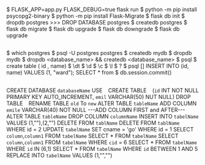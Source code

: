 $ FLASK_APP=app.py FLASK_DEBUG=true flask run
$ python -m pip install psycopg2-binary
$ python -m pip install Flask-Migrate
$ flask db init
$ dropdb postgres >>> DROP DATABASE postgres
$ createdb postgres
$ flask db migrate
$ flask db upgrade
$ flask db downgrade
$ flask db upgrade

## 

$ which postgres
$ psql -U postgres postgres
$ createdb mydb
$ dropdb mydb
$ dropdb <database_name> && createdb <database_name>
$ psql <dbname>
$ create table <tableName> ( id , name)
$ \dt
$ \d <tableName>
$ \c <anotherDbName>
$ \l
$ \?
$ psql <dbname> [<username>]
INSERT INTO <tabelName> (id, name) VALUES (1, "ward");
SELECT * from <tablename>
$ db.session.commit()

## 

CREATE DATABASE `databaseName`
USE ` `
CREATE TABLE ` ` (`id` INT NOT NULL PRIMARY KEY AUTO_INCREMENT, `emil`  VARCHAR(50) NUT NULL)
DROP TABLE ` `
RENAME TABLE `old` To `new`
ALTER TABLE `tableName` ADD COLUMN `emile` VARCHAR(40) NOT NULL
---ADD COLUMN FIRST and AFTER---
ALTER TABLE `tableName` DROP COLUMN `columnName`
INSERT INTO `tabelName` VALUES (1,""),(2,"")
DELETE FROM `tablName`
DELETE FROM `tablName` WHERE id = 2
UPDATE `tabelName` SET cname = 'go' WHERE id = 1
SELECT `column`,`column1` FROM `tabelName`
SELECT * FROM `tabelName`
SELECT `column`,`column1` FROM `tabelName` WHERE `cid` = 6
SELECT * FROM `tabelName` WHERE `id` IN (6,1)
SELECT * FROM `tabelName` WHERE `id` BETWEEN 1 AND 5
REPLACE INTO `tabelName` VALUES (1,"","") 